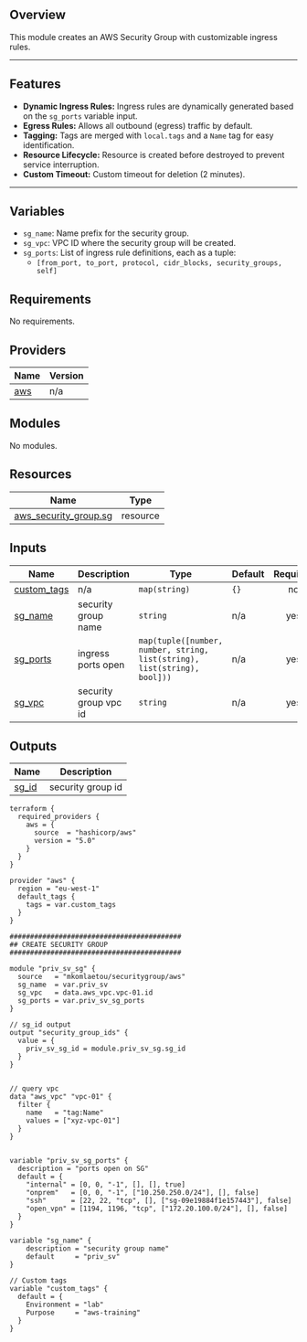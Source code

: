 ## Overview

This module creates an AWS Security Group with customizable ingress rules.

---

## Features

- **Dynamic Ingress Rules:** Ingress rules are dynamically generated based on the `sg_ports` variable input.
- **Egress Rules:** Allows all outbound (egress) traffic by default.
- **Tagging:** Tags are merged with `local.tags` and a `Name` tag for easy identification.
- **Resource Lifecycle:** Resource is created before destroyed to prevent service interruption.
- **Custom Timeout:** Custom timeout for deletion (2 minutes).

---

## Variables

- `sg_name`: Name prefix for the security group.
- `sg_vpc`: VPC ID where the security group will be created.
- `sg_ports`: List of ingress rule definitions, each as a tuple:
  - `[from_port, to_port, protocol, cidr_blocks, security_groups, self]`


## Requirements

No requirements.

## Providers

| Name | Version |
|------|---------|
| <a name="provider_aws"></a> [aws](#provider\_aws) | n/a |

## Modules

No modules.

## Resources

| Name | Type |
|------|------|
| [aws_security_group.sg](https://registry.terraform.io/providers/hashicorp/aws/latest/docs/resources/security_group) | resource |

## Inputs

| Name | Description | Type | Default | Required |
|------|-------------|------|---------|:--------:|
| <a name="input_custom_tags"></a> [custom\_tags](#input\_custom\_tags) | n/a | `map(string)` | `{}` | no |
| <a name="input_sg_name"></a> [sg\_name](#input\_sg\_name) | security group name | `string` | n/a | yes |
| <a name="input_sg_ports"></a> [sg\_ports](#input\_sg\_ports) | ingress ports open | `map(tuple([number, number, string, list(string), list(string), bool]))` | n/a | yes |
| <a name="input_sg_vpc"></a> [sg\_vpc](#input\_sg\_vpc) | security group vpc id | `string` | n/a | yes |

## Outputs

| Name | Description |
|------|-------------|
| <a name="output_sg_id"></a> [sg\_id](#output\_sg\_id) | security group id |


```hcl
terraform {
  required_providers {
    aws = {
      source  = "hashicorp/aws"
      version = "5.0"
    }
  }
}

provider "aws" {
  region = "eu-west-1"
  default_tags {
    tags = var.custom_tags
  }
}

##########################################
## CREATE SECURITY GROUP
##########################################

module "priv_sv_sg" {
  source   = "mkomlaetou/securitygroup/aws"
  sg_name  = var.priv_sv
  sg_vpc   = data.aws_vpc.vpc-01.id
  sg_ports = var.priv_sv_sg_ports
}

// sg_id output
output "security_group_ids" {
  value = {
    priv_sv_sg_id = module.priv_sv_sg.sg_id
  }
}


// query vpc
data "aws_vpc" "vpc-01" {
  filter {
    name   = "tag:Name"
    values = ["xyz-vpc-01"]
  }
}


variable "priv_sv_sg_ports" {
  description = "ports open on SG"
  default = {
    "internal" = [0, 0, "-1", [], [], true]
    "onprem"   = [0, 0, "-1", ["10.250.250.0/24"], [], false]
    "ssh"      = [22, 22, "tcp", [], ["sg-09e19884f1e157443"], false]
    "open_vpn" = [1194, 1196, "tcp", ["172.20.100.0/24"], [], false]
  }
}

variable "sg_name" {
    description = "security group name"
    default     = "priv_sv"
}

// Custom tags
variable "custom_tags" {
  default = {
    Environment = "lab"
    Purpose     = "aws-training"
  }
}